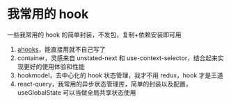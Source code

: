 # 我常用的 hook
一些我常用的 hook 的简单封装，不发包，复制+依赖安装即可用

1. [ahooks](https://ahooks.js.org/zh-CN/hooks/use-request/index)，能直接用就不自己写了
1. container，灵感来自 unstated-next 和 use-context-selector，结合起来实现更好的使用体验和性能
2. hookmodel，去中心化的 hook 状态管理，我才不用 redux，hook 才是王道
3. react-query，我常用的异步状态管理库，简单的封装以及配置，useGlobalState 可以当做全局共享状态使用